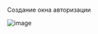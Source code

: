 Создание окна авторизации

![image](https://github.com/BloodyDracula/AStudio/assets/39646409/1c4552f2-5e82-4066-9b34-2b9c5c3c0e15)
